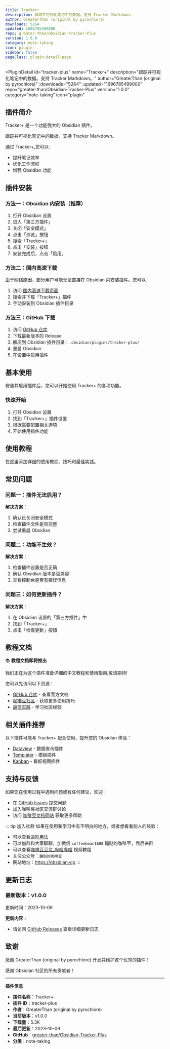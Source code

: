 ```yaml
---
title: Tracker+
description: 跟踪并可视化笔记中的数据。支持 Tracker Markdown。
author: GreaterThan (original by pyrochlore)
downloads: 5264
updated: 1696785499000
repo: greater-than/Obsidian-Tracker-Plus
version: 1.0.0
category: note-taking
icon: plugin
sidebar: false
pageClass: plugin-detail-page
---
```


<PluginDetail
  id="tracker-plus"
  name="Tracker+"
  description="跟踪并可视化笔记中的数据。支持 Tracker Markdown。"
  author="GreaterThan (original by pyrochlore)"
  :downloads="5264"
  :updated="1696785499000"
  repo="greater-than/Obsidian-Tracker-Plus"
  version="1.0.0"
  category="note-taking"
  icon="plugin"
>

<!-- AUTO_GENERATED_START -->
## 插件简介

Tracker+ 是一个功能强大的 Obsidian 插件。

跟踪并可视化笔记中的数据。支持 Tracker Markdown。

通过 Tracker+,您可以:

- 提升笔记效率
- 优化工作流程
- 增强 Obsidian 功能

<!-- AUTO_GENERATED_END -->

<!-- AUTO_GENERATED_START -->
## 插件安装

### 方法一：Obsidian 内安装（推荐）

1. 打开 Obsidian 设置
2. 进入「第三方插件」
3. 关闭「安全模式」
4. 点击「浏览」按钮
5. 搜索「Tracker+」
6. 点击「安装」按钮
7. 安装完成后，点击「启用」

### 方法二：国内高速下载

由于网络原因，部分用户可能无法直接在 Obsidian 内安装插件。您可以：

1. 访问 [国内高速下载页面](/zh/documentation/obsidian-plugins-download.html)
2. 搜索并下载「Tracker+」插件
3. 手动安装到 Obsidian 插件目录

### 方法三：GitHub 下载

1. 访问 [GitHub 仓库](https://github.com/greater-than/Obsidian-Tracker-Plus)
2. 下载最新版本的 Release
3. 解压到 Obsidian 插件目录：`.obsidian/plugins/tracker-plus/`
4. 重启 Obsidian
5. 在设置中启用插件

## 基本使用

安装并启用插件后，您可以开始使用 Tracker+ 的各项功能。

### 快速开始

1. 打开 Obsidian 设置
2. 找到「Tracker+」插件设置
3. 根据需要配置相关选项
4. 开始使用插件功能

<!-- AUTO_GENERATED_END -->

<!-- CUSTOM_CONTENT_START:tutorial -->
## 使用教程

在这里添加详细的使用教程、技巧和最佳实践。

<!-- CUSTOM_CONTENT_END:tutorial -->

<!-- SHARED_CONTENT_START -->
## 常见问题

### 问题一：插件无法启用？

**解决方案**：
1. 确认已关闭安全模式
2. 检查插件文件是否完整
3. 尝试重启 Obsidian

### 问题二：功能不生效？

**解决方案**：
1. 检查插件设置是否正确
2. 确认 Obsidian 版本是否兼容
3. 查看控制台是否有错误信息

### 问题三：如何更新插件？

**解决方案**：
1. 在 Obsidian 设置的「第三方插件」中
2. 找到「Tracker+」
3. 点击「检查更新」按钮

## 教程文档

📚 **教程文档即将推出**

我们正在为这个插件准备详细的中文教程和使用指南,敬请期待!

您可以先访问以下资源：
- [GitHub 仓库](https://github.com/greater-than/Obsidian-Tracker-Plus) - 查看官方文档
- [咖啡豆社区](/zh/bases/) - 获取更多使用技巧
- [最佳实践](/zh/best-practices/) - 学习社区经验

## 相关插件推荐

以下插件可能与 Tracker+ 配合使用，提升您的 Obsidian 体验：

- [Dataview](/zh/plugins/dataview.html) - 数据查询插件
- [Templater](/zh/plugins/templater-obsidian.html) - 模板插件
- [Kanban](/zh/plugins/obsidian-kanban.html) - 看板视图插件

## 支持与反馈

如果您在使用过程中遇到问题或有任何建议，欢迎：

- 在 [GitHub Issues](https://github.com/greater-than/Obsidian-Tracker-Plus/issues) 提交问题
- 加入咖啡豆社区交流群讨论
- 访问 [咖啡豆文档网站](https://obsidian.vip) 获取更多帮助

::: tip 加入社群
如果在使用和学习中有不明白的地方，或者想看看别人的经验：
- 可以查看[进阶用法](/zh/advanced)
- 可以加群和大家聊聊，加微信 `coffeebean1688` 蹦跶的咖啡豆，然后进群
- 可以查看[咖啡豆豆龙_哔哩哔哩](https://space.bilibili.com/618777356) 视频教程
- 关注公众号：`蹦跶的咖啡豆`
- 网站地址：https://obsidian.vip
:::
<!-- SHARED_CONTENT_END -->

<!-- AUTO_GENERATED_START -->
## 更新日志

### 最新版本：v1.0.0

更新时间：2023-10-09

**更新内容**：
- 请访问 [GitHub Releases](https://github.com/greater-than/Obsidian-Tracker-Plus/releases) 查看详细更新日志

## 致谢

感谢 GreaterThan (original by pyrochlore) 开发并维护这个优秀的插件！

感谢 Obsidian 社区的所有贡献者！

---

**插件信息**
- **插件名称**：Tracker+
- **插件 ID**：tracker-plus
- **作者**：GreaterThan (original by pyrochlore)
- **当前版本**：v1.0.0
- **下载量**：5.3K
- **最后更新**：2023-10-09
- **GitHub**：[greater-than/Obsidian-Tracker-Plus](https://github.com/greater-than/Obsidian-Tracker-Plus)
- **分类**：note-taking
<!-- AUTO_GENERATED_END -->

</PluginDetail>

